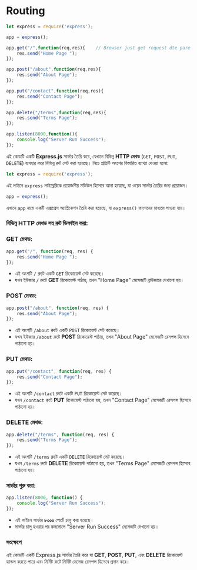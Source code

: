 # **Routing**

```jsx
let express = require('express');

app = express();

app.get("/",function(req,res){    // Browser just get request dte pare post,put ai gula pare na tai amra oi gula Postman dye check krbo.
    res.send("Home Page ");
});

app.post("/about",function(req,res){
    res.send("About Page");
});

app.put("/contact",function(req,res){
    res.send("Contact Page");
});

app.delete("/terms",function(req,res){
    res.send("Terms Page");
});

app.listen(8000,function(){
    console.log("Server Run Success");
});
```

এই কোডটি একটি **Express.js** সার্ভার তৈরি করে, যেখানে বিভিন্ন **HTTP মেথড** (`GET`, `POST`, `PUT`, `DELETE`) ব্যবহার করে বিভিন্ন রুট সেট করা হয়েছে। নিচে প্রতিটি অংশের বিস্তারিত ব্যাখ্যা দেওয়া হলো:

```jsx
let express = require('express');

```

এই লাইনে `express` লাইব্রেরিকে প্রয়োজনীয় মডিউল হিসেবে আনা হয়েছে, যা ওয়েব সার্ভার তৈরির জন্য প্রয়োজন।

```jsx
app = express();

```

এখানে `app` নামে একটি এক্সপ্রেস অ্যাপ্লিকেশন তৈরি করা হয়েছে, যা `express()` ফাংশনের মাধ্যমে পাওয়া যায়।

### বিভিন্ন HTTP মেথড সহ রুট ডিফাইন করা:

### GET মেথড:

```jsx
app.get("/", function(req, res) {
    res.send("Home Page ");
});

```

- এই অংশটি `/` রুটে একটি `GET` রিকোয়েস্ট সেট করেছে।
- যখন ইউজার `/` রুটে **GET** রিকোয়েস্ট পাঠায়, তখন "Home Page" মেসেজটি ব্রাউজারে দেখানো হয়।

### POST মেথড:

```jsx
app.post("/about", function(req, res) {
    res.send("About Page");
});

```

- এই অংশটি `/about` রুটে একটি `POST` রিকোয়েস্ট সেট করেছে।
- যখন ইউজার `/about` রুটে **POST** রিকোয়েস্ট পাঠায়, তখন "About Page" মেসেজটি রেসপন্স হিসেবে পাঠানো হয়।

### PUT মেথড:

```jsx
app.put("/contact", function(req, res) {
    res.send("Contact Page");
});

```

- এই অংশটি `/contact` রুটে একটি `PUT` রিকোয়েস্ট সেট করেছে।
- যখন `/contact` রুটে **PUT** রিকোয়েস্ট পাঠানো হয়, তখন "Contact Page" মেসেজটি রেসপন্স হিসেবে পাঠানো হয়।

### DELETE মেথড:

```jsx
app.delete("/terms", function(req, res) {
    res.send("Terms Page");
});

```

- এই অংশটি `/terms` রুটে একটি `DELETE` রিকোয়েস্ট সেট করেছে।
- যখন `/terms` রুটে **DELETE** রিকোয়েস্ট পাঠানো হয়, তখন "Terms Page" মেসেজটি রেসপন্স হিসেবে পাঠানো হয়।

### সার্ভার শুরু করা:

```jsx
app.listen(8000, function() {
    console.log("Server Run Success");
});

```

- এই লাইনে সার্ভার **৮০০০** পোর্টে চালু করা হয়েছে।
- সার্ভার চালু হওয়ার পর কনসোলে "Server Run Success" মেসেজটি দেখানো হয়।

### সংক্ষেপে

এই কোডটি একটি Express.js সার্ভার তৈরি করে যা **GET**, **POST**, **PUT**, এবং **DELETE** রিকোয়েস্ট হ্যান্ডল করতে পারে এবং নির্দিষ্ট রুটে নির্দিষ্ট মেসেজ রেসপন্স হিসেবে প্রদান করে।